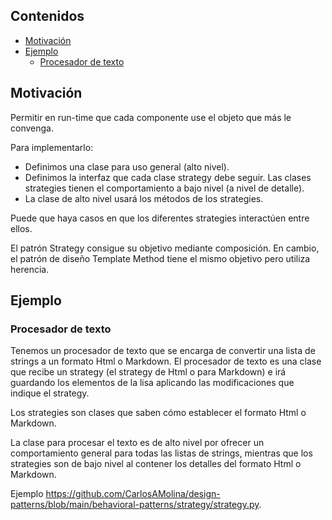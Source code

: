 ## Contenidos

- [Motivación](#motivación)
- [Ejemplo](#ejemplo)
  - [Procesador de texto](#procesador-de-texto)

## Motivación

Permitir en run-time que cada componente use el objeto que más le convenga.

Para implementarlo:

- Definimos una clase para uso general (alto nivel).
- Definimos la interfaz que cada clase strategy debe seguir. Las clases strategies tienen el comportamiento a bajo nivel (a nivel de detalle).
- La clase de alto nivel usará los métodos de los strategies.

Puede que haya casos en que los diferentes strategies interactúen entre ellos.

El patrón Strategy consigue su objetivo mediante composición. En cambio, el patrón de diseño Template Method tiene el mismo objetivo pero utiliza herencia.

## Ejemplo

### Procesador de texto 

Tenemos un procesador de texto que se encarga de convertir una lista de strings a un formato Html o Markdown. El procesador de texto es una clase que recibe un strategy (el strategy de Html o para Markdown) e irá guardando los elementos de la lisa aplicando las modificaciones que indique el strategy.

Los strategies son clases que saben cómo establecer el formato Html o Markdown.

La clase para procesar el texto es de alto nivel por ofrecer un comportamiento general para todas las listas de strings, mientras que los strategies son de bajo nivel al contener los detalles del formato Html o Markdown.

Ejemplo <https://github.com/CarlosAMolina/design-patterns/blob/main/behavioral-patterns/strategy/strategy.py>.

